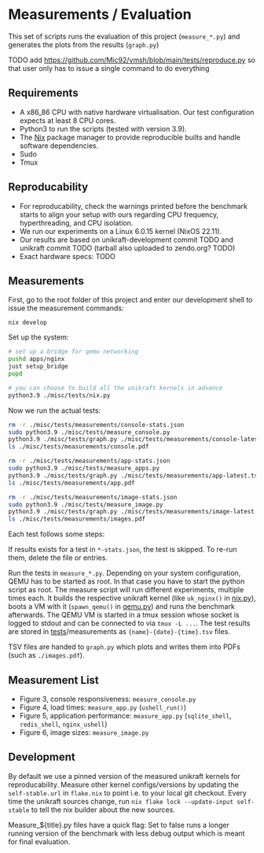 # Measurements / Evaluation

This set of scripts runs the evaluation of this project (`measure_*.py`) and generates the plots from the results (`graph.py`)

TODO add https://github.com/Mic92/vmsh/blob/main/tests/reproduce.py so that user only has to issue a single command to do everything


## Requirements

- A x86_86 CPU with native hardware virtualisation. Our test configuration expects at least 8 CPU cores.
- Python3 to run the scripts (tested with version 3.9).
- The [Nix](https://nixos.org/download.html) package manager to provide reproducible builts and handle software dependencies.
- Sudo
- Tmux


## Reproducability

- For reproducability, check the warnings printed before the benchmark starts to align your setup with ours regarding CPU frequency, hyperthreading, and CPU isolation.
- We run our experiments on a Linux 6.0.15 kernel (NixOS 22.11).
- Our results are based on unikraft-development commit TODO and unikraft commit TODO (tarball also uploaded to zendo.org? TODO)
- Exact hardware specs: TODO


## Measurements

First, go to the root folder of this project and enter our development shell to issue the measurement commands:

```
nix develop
```

Set up the system:

```bash
# set up a bridge for qemu networking
pushd apps/nginx
just setup_bridge
popd

# you can choose to build all the unikraft kernels in advance
python3.9 ./misc/tests/nix.py
```

Now we run the actual tests:

```bash
rm -r ./misc/tests/measurements/console-stats.json
sudo python3.9 ./misc/tests/measure_console.py
python3.9 ./misc/tests/graph.py ./misc/tests/measurements/console-latest.tsv
ls ./misc/tests/measurements/console.pdf

rm -r ./misc/tests/measurements/app-stats.json
sudo python3.9 ./misc/tests/measure_apps.py
python3.9 ./misc/tests/graph.py ./misc/tests/measurements/app-latest.tsv
ls ./misc/tests/measurements/app.pdf

rm -r ./misc/tests/measurements/image-stats.json
sudo python3.9 ./misc/tests/measure_image.py
python3.9 ./misc/tests/graph.py ./misc/tests/measurements/image-latest.tsv
ls ./misc/tests/measurements/images.pdf
```

Each test follows some steps:

If results exists for a test in `*-stats.json`, the test is skipped. To re-run them, delete the file or entries.

Run the tests in `measure_*.py`. 
Depending on your system configuration, QEMU has to be started as root. 
In that case you have to start the python script as root. 
The measure script will run different experiments, multiple times each. 
It builds the respective unikraft kernel (like `uk_nginx()` in [nix.py](./nix.py)), boots a VM with it (`spawn_qemu()` in [qemu.py](./qemy.py)) and runs the benchmark afterwards. 
The QEMU VM is started in a tmux session whose socket is logged to stdout and can be connected to via `tmux -L ...`.
The test results are stored in [tests](./.)/measurements as `{name}-{date}-{time}.tsv` files. 

TSV files are handed to `graph.py` which plots and writes them into PDFs (such as `./images.pdf`).


## Measurement List

- Figure 3, console responsiveness: `measure_console.py`
- Figure 4, load times: `measure_app.py` (`ushell_run()`)
- Figure 5, application performance: `measure_app.py` (`sqlite_shell`, `redis_shell`, `nginx_ushell`)
- Figure 6, image sizes: `measure_image.py`


## Development

By default we use a pinned version of the measured unikraft kernels for reproducability. 
Measure other kernel configs/versions by updating the `self-stable.url` in `flake.nix` to point i.e. to your local git checkout. Every time the unikraft sources change, run `nix flake lock --update-input self-stable` to tell the nix builder about the new sources.

Measure_${title}.py files have a quick flag: Set to false runs a longer running version of the benchmark with less debug output which is meant for final evaluation.

